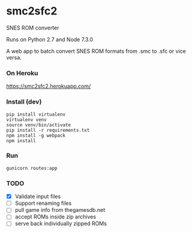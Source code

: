 # smc2sfc2
SNES ROM converter

Runs on Python 2.7 and Node 7.3.0

A web app to batch convert SNES ROM formats from .smc to .sfc or vice versa.

### On Heroku

https://smc2sfc2.herokuapp.com/

### Install (dev)

```
pip install virtualenv
virtualenv venv
source venv/bin/activate
pip install -r requirements.txt
npm install -g webpack
npm install
```

### Run

```
gunicorn routes:app
```

### TODO
- [x] Validate input files
- [ ] Support renaming files
- [ ] pull game info from thegamesdb.net
- [ ] accept ROMs inside zip archives
- [ ] serve back individually zipped ROMs
